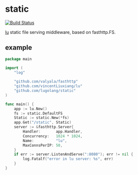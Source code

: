 # static
[![Build Status](https://travis-ci.org/lugolang/static.svg?branch=master)](https://travis-ci.org/lugolang/static)

[lu](https://github.com/vincentLiuxiang/lu) static file serving middleware, based on fasthttp.FS.

## example
```go
package main

import (
	"log"
	
	"github.com/valyala/fasthttp"
	"github.com/vincentLiuxiang/lu"
 	"github.com/lugolang/static"
)

func main() {
	app := lu.New()
	fs := static.DefaultFS
	Static := static.New(*fs)
	app.Get("/static", Static)
	server := &fasthttp.Server{
		Handler:       app.Handler,
		Concurrency:   1024 * 1024,
		Name:          "lu",
		MaxConnsPerIP: 50,
	}
	if err := server.ListenAndServe(":8080"); err != nil {
		log.Fatalf("error in lu server: %s", err)
	}
}

```
